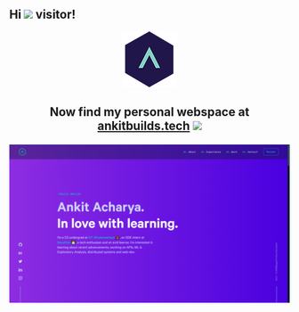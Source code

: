 ## Hi <img src="https://raw.githubusercontent.com/MartinHeinz/MartinHeinz/master/wave.gif" width="24px"> visitor!<br>
<div align="center">
  <img alt="Logo" src="https://raw.githubusercontent.com/ankitacharya25/ankitacharya25.github.io/main/logo.png" width="100" />
</div>
<h2>
  <p align="center">
    Now find my personal webspace at <strong><a href="https://ankitbuilds.tech">ankitbuilds.tech</a>         <strong> <img src="https://c.tenor.com/yso9Ncqwm5UAAAAi/click-subscribe.gif" width="20px">
  </p>
</h2>

<img alt="Logo" src="https://raw.githubusercontent.com/ankitacharya25/ankitacharya25.github.io/main/demo.png"/>
